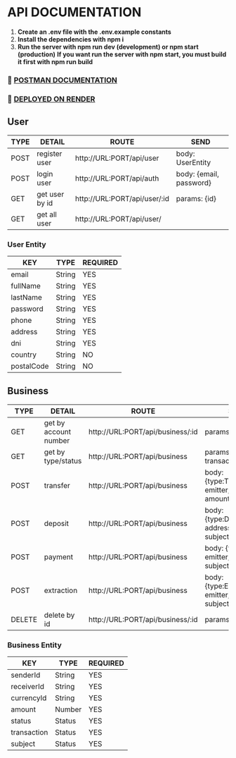 # API DOCUMENTATION

1. **Create an .env file with the .env.example constants**
2. **Install the dependencies with npm i**
3. **Run the server with npm run dev (development) or npm start (production)**
    **If you want run the server with npm start, you must build it first with npm run build**

### 🔗 <a href="https://documenter.getpostman.com/view/24686438/2s93m7X2Ji">POSTMAN DOCUMENTATION</a>

### 🔗 <a href="https://render.com/">DEPLOYED ON RENDER</a>

## User

| TYPE    | DETAIL             | ROUTE                           | SEND                                                       |
| ------- | ------------------ | ------------------------------- | ---------------------------------------------------------- |
| POST    | register user      | http://URL:PORT/api/user        | body: UserEntity                                           |
| POST    | login user         | http://URL:PORT/api/auth        | body: {email, password}                                    |
| GET     | get user by id     | http://URL:PORT/api/user/:id    | params: {id}                                               |
| GET     | get all user       | http://URL:PORT/api/user/       |                                                            |

### User Entity

| KEY        | TYPE      | REQUIRED |
| ---------- | --------- | -------- |
| email      | String    |   YES    |
| fullName   | String    |   YES    |
| lastName   | String    |   YES    |
| password   | String    |   YES    |
| phone      | String    |   YES    |
| address    | String    |   YES    |
| dni        | String    |   YES    |
| country    | String    |   NO     |
| postalCode | String    |   NO     |


## Business

| TYPE    | DETAIL                | ROUTE                             | SEND                                                       |
| ------- | --------------------- | --------------------------------- | ---------------------------------------------------------- |
| GET     | get by account number | http://URL:PORT/api/business/:id  | params: {id}                                               |
| GET     | get by type/status    | http://URL:PORT/api/business      | params: {status?, transaction?}                            |
| POST    | transfer              | http://URL:PORT/api/business      | body: {type:TRANSFER, emitter, addressee, amount, subject} |
| POST    | deposit               | http://URL:PORT/api/business      | body: {type:DEPOSIT, addressee, amount, subject}           |
| POST    | payment               | http://URL:PORT/api/business      | body: {type:PAY, emitter, amount, subject}                 |
| POST    | extraction            | http://URL:PORT/api/business      | body: {type:EXTRACTION, emitter, amount, subject}          |
| DELETE  | delete by id          | http://URL:PORT/api/business/:id  | params: {id}                                               |


### Business Entity

| KEY         | TYPE      | REQUIRED |
| ----------- | --------- | -------- |
| senderId    | String    |   YES    |
| receiverId  | String    |   YES    |
| currencyId  | String    |   YES    |
| amount      | Number    |   YES    |
| status      | Status    |   YES    |
| transaction | Status    |   YES    |
| subject     | Status    |   YES    |


